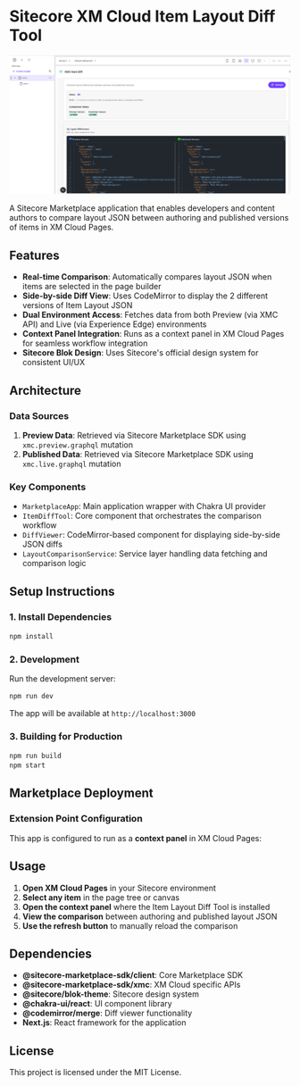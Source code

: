 # Sitecore XM Cloud Item Layout Diff Tool

![XMC Item Diff](screenshots/XMC%20Item%20Diff.png)

A Sitecore Marketplace application that enables developers and content authors to compare layout JSON between authoring and published versions of items in XM Cloud Pages.

## Features

- **Real-time Comparison**: Automatically compares layout JSON when items are selected in the page builder
- **Side-by-side Diff View**: Uses CodeMirror to display the 2 different versions of Item Layout JSON
- **Dual Environment Access**: Fetches data from both Preview (via XMC API) and Live (via Experience Edge) environments
- **Context Panel Integration**: Runs as a context panel in XM Cloud Pages for seamless workflow integration
- **Sitecore Blok Design**: Uses Sitecore's official design system for consistent UI/UX

## Architecture

### Data Sources

1. **Preview Data**: Retrieved via Sitecore Marketplace SDK using `xmc.preview.graphql` mutation
2. **Published Data**: Retrieved via Sitecore Marketplace SDK using `xmc.live.graphql` mutation

### Key Components

- `MarketplaceApp`: Main application wrapper with Chakra UI provider
- `ItemDiffTool`: Core component that orchestrates the comparison workflow
- `DiffViewer`: CodeMirror-based component for displaying side-by-side JSON diffs
- `LayoutComparisonService`: Service layer handling data fetching and comparison logic

## Setup Instructions

### 1. Install Dependencies

```bash
npm install
```

### 2. Development

Run the development server:

```bash
npm run dev
```

The app will be available at `http://localhost:3000`

### 3. Building for Production

```bash
npm run build
npm start
```

## Marketplace Deployment

### Extension Point Configuration

This app is configured to run as a **context panel** in XM Cloud Pages:

## Usage

1. **Open XM Cloud Pages** in your Sitecore environment
2. **Select any item** in the page tree or canvas
3. **Open the context panel** where the Item Layout Diff Tool is installed
4. **View the comparison** between authoring and published layout JSON
5. **Use the refresh button** to manually reload the comparison

## Dependencies

- **@sitecore-marketplace-sdk/client**: Core Marketplace SDK
- **@sitecore-marketplace-sdk/xmc**: XM Cloud specific APIs
- **@sitecore/blok-theme**: Sitecore design system
- **@chakra-ui/react**: UI component library
- **@codemirror/merge**: Diff viewer functionality
- **Next.js**: React framework for the application

## License

This project is licensed under the MIT License.
